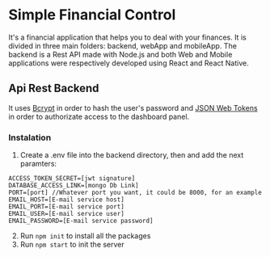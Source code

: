 # Simple Financial Control #
It's a financial application that helps you to deal with your finances. It is divided in three main folders: backend, webApp and mobileApp. The backend is a Rest API made with Node.js and both Web and Mobile applications were respectively developed using React and React Native.

## Api Rest Backend ##
It uses [Bcrypt](https://www.npmjs.com/package/bcrypt) in order to hash the user's password and [JSON Web Tokens](https://jwt.io/) in order to authorizate access to the dashboard panel.

### Instalation ###
1. Create a .env file into the backend directory, then and add the next paramters:
```
ACCESS_TOKEN_SECRET=[jwt signature]
DATABASE_ACCESS_LINK=[mongo Db Link]
PORT=[port] //Whatever port you want, it could be 8000, for an example
EMAIL_HOST=[E-mail service host]
EMAIL_PORT=[E-mail service port]
EMAIL_USER=[E-mail service user]
EMAIL_PASSWORD=[E-mail service password]

```
2. Run `npm init` to install all the packages
3. Run `npm start` to init the server
